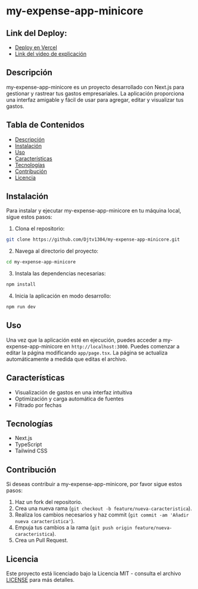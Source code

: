 # my-expense-app-minicore

## Link del Deploy:
- [Deploy en Vercel](https://my-expense-app-minicore.vercel.app/)
- [Link del video de explicación](https://www.loom.com/share/4598db6ee5fa4a6d88b4d868a91514eb?sid=ce6d2654-038e-44cf-b604-d91220e03402)

## Descripción
my-expense-app-minicore es un proyecto desarrollado con Next.js para gestionar y rastrear tus gastos empresariales. La aplicación proporciona una interfaz amigable y fácil de usar para agregar, editar y visualizar tus gastos.

## Tabla de Contenidos
- [Descripción](#descripción)
- [Instalación](#instalación)
- [Uso](#uso)
- [Características](#características)
- [Tecnologías](#tecnologías)
- [Contribución](#contribución)
- [Licencia](#licencia)

## Instalación
Para instalar y ejecutar my-expense-app-minicore en tu máquina local, sigue estos pasos:

1. Clona el repositorio:
```bash
git clone https://github.com/Djtv1304/my-expense-app-minicore.git
```
2. Navega al directorio del proyecto:
```bash
cd my-expense-app-minicore
```
3. Instala las dependencias necesarias:
```bash
npm install
```
4. Inicia la aplicación en modo desarrollo:
```bash
npm run dev
```

## Uso
Una vez que la aplicación esté en ejecución, puedes acceder a my-expense-app-minicore en `http://localhost:3000`. Puedes comenzar a editar la página modificando `app/page.tsx`. La página se actualiza automáticamente a medida que editas el archivo.

## Características
- Visualización de gastos en una interfaz intuitiva
- Optimización y carga automática de fuentes
- Filtrado por fechas

## Tecnologías
- Next.js
- TypeScript
- Tailwind CSS

## Contribución
Si deseas contribuir a my-expense-app-minicore, por favor sigue estos pasos:

1. Haz un fork del repositorio.
2. Crea una nueva rama (`git checkout -b feature/nueva-caracteristica`).
3. Realiza los cambios necesarios y haz commit (`git commit -am 'Añadir nueva característica'`).
4. Empuja tus cambios a la rama (`git push origin feature/nueva-caracteristica`).
5. Crea un Pull Request.

## Licencia
Este proyecto está licenciado bajo la Licencia MIT - consulta el archivo [LICENSE](LICENSE) para más detalles.
